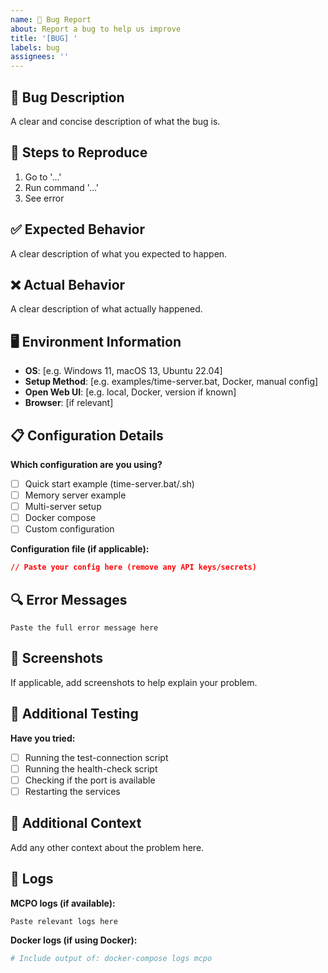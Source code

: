```yaml
---
name: 🐛 Bug Report
about: Report a bug to help us improve
title: '[BUG] '
labels: bug
assignees: ''
---
```


## 🐛 Bug Description
A clear and concise description of what the bug is.

## 🔄 Steps to Reproduce
1. Go to '...'
2. Run command '...'
3. See error

## ✅ Expected Behavior
A clear description of what you expected to happen.

## ❌ Actual Behavior
A clear description of what actually happened.

## 🖥️ Environment Information
- **OS**: [e.g. Windows 11, macOS 13, Ubuntu 22.04]
- **Setup Method**: [e.g. examples/time-server.bat, Docker, manual config]
- **Open Web UI**: [e.g. local, Docker, version if known]
- **Browser**: [if relevant]

## 📋 Configuration Details
**Which configuration are you using?**
- [ ] Quick start example (time-server.bat/.sh)
- [ ] Memory server example
- [ ] Multi-server setup
- [ ] Docker compose
- [ ] Custom configuration

**Configuration file (if applicable):**
```json
// Paste your config here (remove any API keys/secrets)
```

## 🔍 Error Messages
```
Paste the full error message here
```

## 📸 Screenshots
If applicable, add screenshots to help explain your problem.

## 🧪 Additional Testing
**Have you tried:**
- [ ] Running the test-connection script
- [ ] Running the health-check script  
- [ ] Checking if the port is available
- [ ] Restarting the services

## 📝 Additional Context
Add any other context about the problem here.

## 🔧 Logs
**MCPO logs (if available):**
```
Paste relevant logs here
```

**Docker logs (if using Docker):**
```bash
# Include output of: docker-compose logs mcpo
```